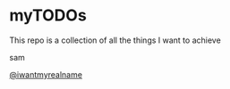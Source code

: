 # myTODOs

This repo is a collection of all the things I want to achieve

sam

[@iwantmyrealname](https://twitter.com/iwantmyreamname)
